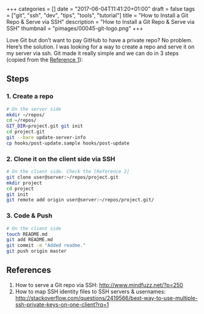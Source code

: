 +++
categories = []
date = "2017-06-04T11:41:20+01:00"
draft = false
tags = ["git", "ssh", "dev", "tips", "tools", "tutorial"]
title = "How to Install a Git Repo & Serve via SSH"
description = "How to Install a Git Repo & Serve via SSH"
thumbnail = "pimages/00045-git-logo.png"
+++

Love Git but don’t want to pay GitHub to have a private repo? No problem. Here’s the solution. I was looking for a way to create a repo and serve it on my server via ssh. Git made it really simple and we can do in 3 steps (copied from the [Reference 1](http://www.mindfuzz.net/?p=250)):

## Steps

### 1. Create a repo

```bash
# On the server side
mkdir ~/repos/
cd ~/repos/
GIT_DIR=project.git git init
cd project.git
git --bare update-server-info
cp hooks/post-update.sample hooks/post-update
```

### 2. Clone it on the client side via SSH

```bash
# On the client side. Check the [Reference 2]
git clone user@server:~/repos/project.git
mkdir project
cd project
git init
git remote add origin user@server:~/repos/project.git/
```

### 3. Code & Push

```bash
# On the client side
touch README.md
git add README.md
git commit -m "Added readme."
git push origin master
```

## References

1. How to serve a Git repo via SSH: http://www.mindfuzz.net/?p=250
2. How to map SSH identity files to SSH servers & usernames: http://stackoverflow.com/questions/2419566/best-way-to-use-multiple-ssh-private-keys-on-one-client?rq=1
